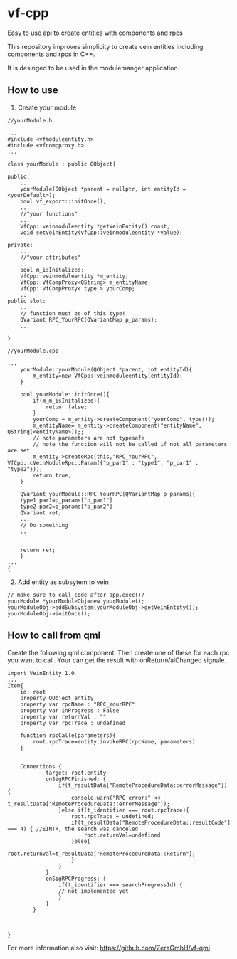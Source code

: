 # vf-cpp
Easy to use api to create entities with components and rpcs

This repository improves simplicity to create vein entities including 
components and rpcs in C++.

It is desinged to be used in the modulemanger application.

## How to use

1. Create your module

```
//yourModule.h

...
#include <vfmoduleentity.h>
#include <vfcompproxy.h>
...

class yourModule : public QObject{

public:
	...
	yourModule(QObject *parent = nullptr, int entityId = <yourDefault>);
	bool vf_export::initOnce();
	...
	//"your functions"
	...
	VfCpp::veinmoduleentity *getVeinEntity() const;
	void setVeinEntity(VfCpp::veinmoduleentity *value);
	
private:
	...
	//"your attributes"
	...
	bool m_isInitalized;
	VfCpp::veinmoduleentity *m_entity;
	VfCpp::VfCompProxy<QString> m_entityName;
	VfCpp::VfCompProxy< type > yourComp;
	...
public slot:
	...
	// function must be of this type!
	QVariant RPC_YourRPC(QVariantMap p_params);
	...
	
}

```

```
//yourModule.cpp
	
...	
	yourModule::yourModule(QObject *parent, int entityId){
		m_entity=new VfCpp::veinmoduleentity(entityId);
	}
	
	bool yourModule::initOnce(){
		if(m_m_isInitalized){
			retunr false;
		}
		yourComp = m_entity->createComponent("yourComp", type());
		m_entityName= m_entity->createComponent("entityName", QString(<entityName>));;
		// note parameters are not typesafe
		// note the function will not be called if not all parameters are set
		m_entity->createRpc(this,"RPC_YourRPC", VfCpp::cVeinModuleRpc::Param({"p_par1" : "type1", "p_par1" : "type2"}));
		return true;
	}
	
	QVariant yourModule::RPC_YourRPC(QVariantMap p_params){
	type1 par1=p_params["p_par1"]
	type2 par2=p_params["p_par2"]
	QVariant ret;
	...
	// Do something
	..
	
	
	return ret;	
	}
...
{
```

2. Add entity as subsytem to vein


```
// make sure to call code after app.exec()?
yourModule *yourModuleObj=new yourModule();
yourModuleObj->addSubsystem(yourModuleObj->getVeinEntity());
yourModuleObj->initOnce();
```


## How to call from qml


Create the following qml component. Then create one of these for each rpc you want to call.
Your can get the result with onReturnValChanged signale.


```
import VeinEntity 1.0
...
Item{
	id: root
	property QObject entity
	property var rpcName : "RPC_YourRPC"
	property var inProgress : False
	property var returnVal : ""
	property var rpcTrace : undefined
	
	function rpcCalle(parameters){
		root.rpcTrace=entity.invokeRPC(rpcName, parameters)
	}


  	Connections {
            target: root.entity
            onSigRPCFinished: {
                if(t_resultData["RemoteProcedureData::errorMessage"]) {
                    console.warn("RPC error:" << t_resultData["RemoteProcedureData::errorMessage"]);
                }else if(t_identifier === root.rpcTrace){
                    root.rpcTrace = undefined;
                    if(t_resultData["RemoteProcedureData::resultCode"] === 4) { //EINTR, the search was canceled
                        root.returnVal=undefined
                    }else{
                        root.returnVal=t_resultData["RemoteProcedureData::Return"];
                    }
                }
            }
            onSigRPCProgress: {
                if(t_identifier === searchProgressId) {
               	// not implemented yet
                }
            }
        }



}
```


For more information also visit: https://github.com/ZeraGmbH/vf-qml
